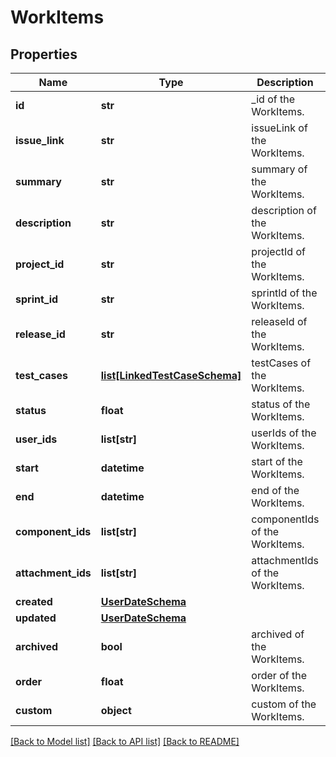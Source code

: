 # WorkItems

## Properties
Name | Type | Description | Notes
------------ | ------------- | ------------- | -------------
**id** | **str** | _id of the WorkItems. | [optional] 
**issue_link** | **str** | issueLink of the WorkItems. | [optional] 
**summary** | **str** | summary of the WorkItems. | 
**description** | **str** | description of the WorkItems. | [optional] 
**project_id** | **str** | projectId of the WorkItems. | 
**sprint_id** | **str** | sprintId of the WorkItems. | [optional] 
**release_id** | **str** | releaseId of the WorkItems. | [optional] 
**test_cases** | [**list[LinkedTestCaseSchema]**](LinkedTestCaseSchema.md) | testCases of the WorkItems. | [optional] 
**status** | **float** | status of the WorkItems. | 
**user_ids** | **list[str]** | userIds of the WorkItems. | 
**start** | **datetime** | start of the WorkItems. | [optional] 
**end** | **datetime** | end of the WorkItems. | [optional] 
**component_ids** | **list[str]** | componentIds of the WorkItems. | 
**attachment_ids** | **list[str]** | attachmentIds of the WorkItems. | 
**created** | [**UserDateSchema**](UserDateSchema.md) |  | [optional] 
**updated** | [**UserDateSchema**](UserDateSchema.md) |  | [optional] 
**archived** | **bool** | archived of the WorkItems. | [optional] 
**order** | **float** | order of the WorkItems. | [optional] 
**custom** | **object** | custom of the WorkItems. | [optional] 

[[Back to Model list]](../README.md#documentation-for-models) [[Back to API list]](../README.md#documentation-for-api-endpoints) [[Back to README]](../README.md)


